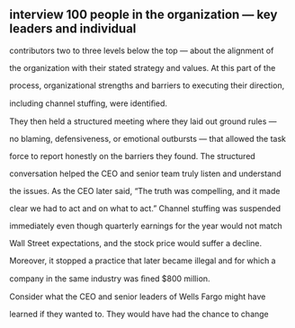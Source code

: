 ## interview 100 people in the organization — key leaders and individual

contributors two to three levels below the top — about the alignment of

the organization with their stated strategy and values. At this part of the

process, organizational strengths and barriers to executing their direction,

including channel stuffing, were identiﬁed.

They then held a structured meeting where they laid out ground rules —

no blaming, defensiveness, or emotional outbursts — that allowed the task

force to report honestly on the barriers they found. The structured

conversation helped the CEO and senior team truly listen and understand

the issues. As the CEO later said, “The truth was compelling, and it made

clear we had to act and on what to act.” Channel stuffing was suspended

immediately even though quarterly earnings for the year would not match

Wall Street expectations, and the stock price would suffer a decline.

Moreover, it stopped a practice that later became illegal and for which a

company in the same industry was ﬁned $800 million.

Consider what the CEO and senior leaders of Wells Fargo might have

learned if they wanted to. They would have had the chance to change